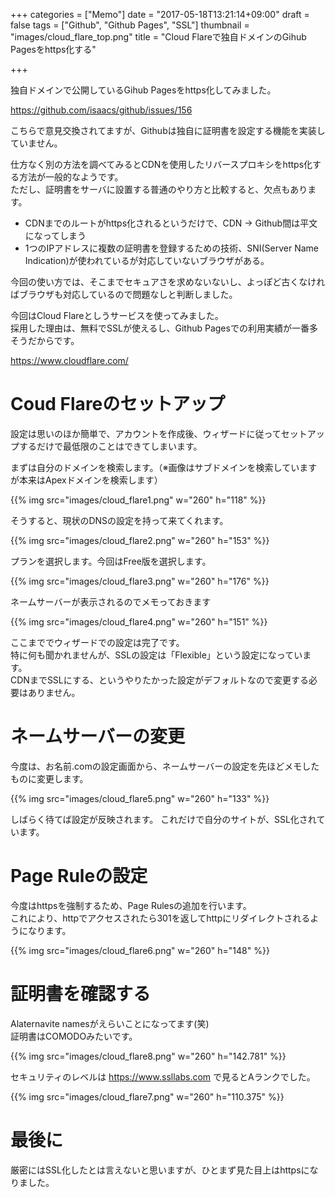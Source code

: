 +++
categories = ["Memo"]
date = "2017-05-18T13:21:14+09:00"
draft = false
tags = ["Github", "Github Pages", "SSL"]
thumbnail = "images/cloud_flare_top.png"
title = "Cloud Flareで独自ドメインのGihub Pagesをhttps化する"

+++

独自ドメインで公開しているGihub Pagesをhttps化してみました。  

https://github.com/isaacs/github/issues/156

こちらで意見交換されてますが、Githubは独自に証明書を設定する機能を実装していません。  

仕方なく別の方法を調べてみるとCDNを使用したリバースプロキシをhttps化する方法が一般的なようです。  
ただし、証明書をサーバに設置する普通のやり方と比較すると、欠点もあります。

- CDNまでのルートがhttps化されるというだけで、CDN -> Github間は平文になってしまう  
- 1つのIPアドレスに複数の証明書を登録するための技術、SNI(Server Name Indication)が使われているが対応していないブラウザがある。

今回の使い方では、そこまでセキュアさを求めないないし、よっぽど古くなければブラウザも対応しているので問題なしと判断しました。

今回はCloud Flareとしうサービスを使ってみました。  
採用した理由は、無料でSSLが使えるし、Github Pagesでの利用実績が一番多そうだからです。

https://www.cloudflare.com/

# Coud Flareのセットアップ

設定は思いのほか簡単で、アカウントを作成後、ウィザードに従ってセットアップするだけで最低限のことはできてしまいます。

まずは自分のドメインを検索します。（※画像はサブドメインを検索していますが本来はApexドメインを検索します）

{{% img src="images/cloud_flare1.png" w="260" h="118" %}}

そうすると、現状のDNSの設定を持って来てくれます。

{{% img src="images/cloud_flare2.png" w="260" h="153" %}}

プランを選択します。今回はFree版を選択します。

{{% img src="images/cloud_flare3.png" w="260" h="176" %}}

ネームサーバーが表示されるのでメモっておきます

{{% img src="images/cloud_flare4.png" w="260" h="151" %}}

ここまででウィザードでの設定は完了です。  
特に何も聞かれませんが、SSLの設定は「Flexible」という設定になっています。  
CDNまでSSLにする、というやりたかった設定がデフォルトなので変更する必要はありません。

# ネームサーバーの変更

今度は、お名前.comの設定画面から、ネームサーバーの設定を先ほどメモしたものに変更します。  

{{% img src="images/cloud_flare5.png" w="260" h="133" %}}

しばらく待てば設定が反映されます。
これだけで自分のサイトが、SSL化されています。

# Page Ruleの設定

今度はhttpsを強制するため、Page Rulesの追加を行います。  
これにより、httpでアクセスされたら301を返してhttpにリダイレクトされるようになります。

{{% img src="images/cloud_flare6.png" w="260" h="148" %}}

# 証明書を確認する

Alaternavite namesがえらいことになってます(笑)  
証明書はCOMODOみたいです。

{{% img src="images/cloud_flare8.png" w="260" h="142.781" %}}

セキュリティのレベルは https://www.ssllabs.com で見るとAランクでした。

{{% img src="images/cloud_flare7.png" w="260" h="110.375" %}}

# 最後に

厳密にはSSL化したとは言えないと思いますが、ひとまず見た目上はhttpsになりました。
